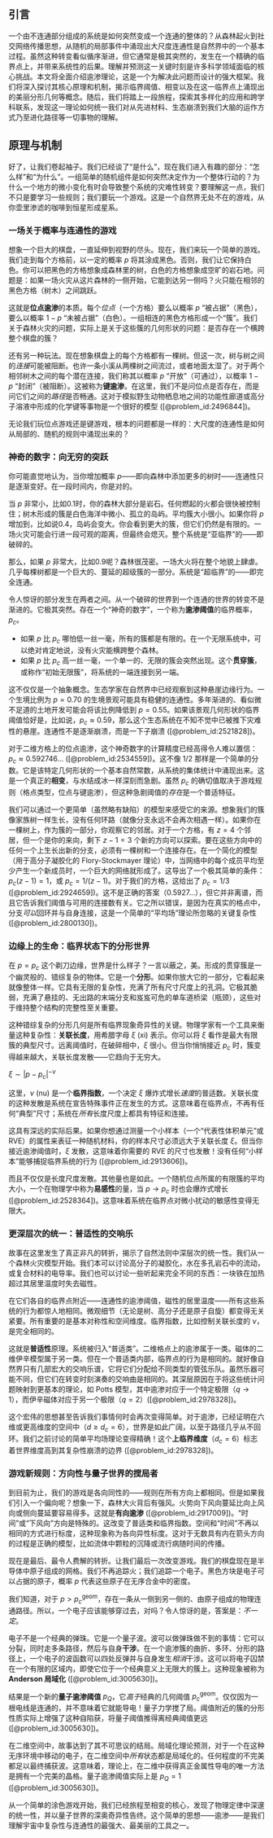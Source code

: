 ## 引言
一个由不连通部分组成的系统是如何突然变成一个连通的整体的？从森林起火到社交网络传播思想，从随机的局部事件中涌现出大尺度连通性是自然界中的一个基本过程。虽然这种转变看似循序渐进，但它通常是极其突然的，发生在一个精确的临界点上，并带来系统性的后果。理解并预测这一关键时刻是许多科学领域面临的核心挑战。本文将全面介绍逾渗理论，这是一个为解决此问题而设计的强大框架。我们将深入探讨其核心原理和机制，揭示临界阈值、相变以及在这一临界点上涌现出的美丽分形几何等概念。随后，我们将踏上一段旅程，探索其多样化的应用和跨学科联系，发现这一理论如何统一我们对从先进材料、生态崩溃到我们大脑的运作方式乃至进化路径等一切事物的理解。

## 原理与机制

好了，让我们卷起袖子。我们已经谈了“是什么”，现在我们进入有趣的部分：“怎么样”和“为什么”。一组简单的随机组件是如何突然决定作为一个整体行动的？为什么一个地方的微小变化有时会导致整个系统的灾难性转变？要理解这一点，我们不只是要学习一些规则；我们要玩一个游戏。这是一个自然界无处不在的游戏，从你壶里渗滤的咖啡到恒星形成星系。

### 一场关于概率与连通性的游戏

想象一个巨大的棋盘，一直延伸到视野的尽头。现在，我们来玩一个简单的游戏。我们走到每个方格前，以一定的概率 $p$ 将其涂成黑色。否则，我们让它保持白色。你可以把黑色的方格想象成森林里的树，白色的方格想象成空旷的岩石地。问题是：如果一场火灾从这片森林的一侧开始，它能到达另一侧吗？火只能在相邻的黑色方格（树木）之间跳跃。

这就是**位点逾渗**的本质。每个*位点*（一个方格）要么以概率 $p$ “被占据”（黑色），要么以概率 $1-p$ “未被占据”（白色）。一组相连的黑色方格形成一个“簇”。我们关于森林火灾的问题，实际上是关于这些簇的几何形状的问题：是否存在一个横跨整个棋盘的簇？

还有另一种玩法。现在想象棋盘上的每个方格都有一棵树。但这一次，树与树之间的*连接*可能被阻断。也许一条小溪从两棵树之间流过，或者地面太湿了。对于两个相邻树木之间的每个潜在连接，我们称其以概率 $p$ “开放”（可通过），以概率 $1-p$ “封闭”（被阻断）。这被称为**键逾渗**。在这里，我们不是问位点是否存在，而是问它们之间的*路径*是否畅通。这对于模拟野生动物栖息地之间的功能性廊道或高分子溶液中形成的化学键等事物是一个很好的模型 ([@problem_id:2496844])。

无论我们玩位点游戏还是键游戏，根本的问题都是一样的：大尺度的连通性是如何从局部的、随机的规则中涌现出来的？

### 神奇的数字：向无穷的突跃

你可能直觉地认为，当你增加概率 $p$——即向森林中添加更多的树时——连通性只是逐渐变好。在一段时间内，你是对的。

当 $p$ 非常小，比如0.1时，你的森林大部分是岩石。任何燃起的火都会很快被控制住；树木形成的簇是白色海洋中微小、孤立的岛屿。平均簇大小很小。如果你将 $p$ 增加到，比如说0.4，岛屿会变大。你会看到更大的簇，但它们仍然是有限的。一场火灾可能会行进一段可观的距离，但最终会熄灭。整个系统是“亚临界”的——即破碎的。

那么，如果 $p$ 非常大，比如0.9呢？森林很茂密。一场大火将在整个地貌上肆虐。几乎每棵树都是一个巨大的、蔓延的超级簇的一部分。系统是“超临界”的——即完全连通。

令人惊讶的部分发生在两者之间。从一个破碎的世界到一个连通的世界的转变不是渐进的。它极其突然。存在一个“神奇的数字”，一个称为**逾渗阈值**的临界概率，$p_c$。

-   如果 $p$ 比 $p_c$ 哪怕低一丝一毫，所有的簇都是有限的。在一个无限系统中，可以绝对肯定地说，没有火灾能横跨整个森林。
-   如果 $p$ 比 $p_c$ 高一丝一毫，一个单一的、无限的簇会突然出现。这个**贯穿簇**，或称作“初始无限簇”，将系统的一端连接到另一端。

这不仅仅是一个抽象概念。生态学家在自然界中已经观察到这种悬崖边缘行为。一个生境比例为 $p = 0.70$ 的生境景观可能具有稳健的连通性。多年渐进的、看似微不足道的土地开发可能会将该比例降低到 $p = 0.55$。如果该景观几何形状的临界阈值恰好是，比如说，$p_c \approx 0.59$，那么这个生态系统在不知不觉中已被推下灾难性的悬崖。连通性不是逐渐崩溃，而是一下子崩溃 ([@problem_id:2521828])。

对于二维方格上的位点逾渗，这个神奇数字的计算精度已经高得令人难以置信：$p_c \approx 0.592746...$ ([@problem_id:2534559])。这不像 $1/2$ 那样是一个简单的分数。它是该特定几何形状的一个基本自然常数，从系统的集体统计中涌现出来。这是一个真正的**相变**，与水结成冰一样深刻而急剧。虽然 $p_c$ 的确切值取决于游戏规则（格点类型，位点与键逾渗），但这种急剧阈值的*存在*是一个普适特征。

我们可以通过一个更简单（虽然略有缺陷）的模型来感受它的来源。想象我们的簇像家族树一样生长，没有任何环路（就像分支永远不会再次相遇一样）。如果你在一棵树上，作为簇的一部分，你观察它的邻居。对于一个方格，有 $z=4$ 个邻居，但一个是你的来向，剩下 $z-1=3$ 个新的方向可以探索。要在这些方向中的任何一个上生长出新的分支，必须有一棵树和一个连接存在。在一个简化的模型（用于高分子凝胶化的 Flory-Stockmayer 理论）中，当网络中的每个成员平均至少产生一个新成员时，一个巨大的网络就形成了。这导出了一个极其简单的条件：$p_c(z-1) = 1$，或 $p_c = 1/(z-1)$。对于我们的方格，这给出了 $p_c = 1/3$ ([@problem_id:2924659])。这不是正确的答案（$0.5927...$），但它并非离谱，而且它告诉我们阈值与可用的连接数有关。它之所以错误，是因为在真实的格点中，分支*可以*回环并与自身连接，这是一个简单的“平均场”理论所忽略的关键复杂性 ([@problem_id:2800130])。

### 边缘上的生命：临界状态下的分形世界

在 $p=p_c$ 这个剃刀边缘，世界是什么样子？一言以蔽之，美。形成的贯穿簇是一个幽灵般的、错综复杂的物体。它是一个**分形**。如果你放大它的一部分，它看起来就像整体一样。它具有无限的复杂性，充满了所有尺寸尺度上的孔洞。它极其脆弱，充满了悬挂的、无出路的末端分支和岌岌可危的单车道桥梁（瓶颈），这些对于维持整个结构的完整性至关重要。

这种错综复杂的分形几何是所有临界现象奇异性的关键。物理学家有一个工具来衡量这种复杂性：**关联长度**，用希腊字母 $\xi$ (xi) 表示。你可以将 $\xi$ 看作是最大有限簇的典型尺寸。远离阈值时，在破碎相中，$\xi$ 很小。但当你悄悄接近 $p_c$ 时，簇变得越来越大，关联长度发散——它趋向于无穷大。

$\xi \sim |p-p_c|^{-\nu}$

这里，$\nu$ (nu) 是一个**临界指数**，一个决定 $\xi$ 爆炸式增长*速度*的普适数。关联长度的这种发散是系统在宣告特殊事件正在发生的方式。这意味着在临界点，不再有任何“典型”尺寸；系统在*所有*长度尺度上都具有特征和连接。

这具有深远的实际后果。如果你想通过测量一个小样本（一个“代表性体积单元”或 RVE）的属性来表征一种随机材料，你的样本尺寸必须远大于关联长度 $\xi$。但当你接近逾渗阈值时，$\xi$ 发散，这意味着你需要的 RVE 的尺寸也发散！没有任何“小样本”能够捕捉临界系统的行为 ([@problem_id:2913606])。

而且不仅仅是长度尺度发散。其他量也是如此。一个随机位点所属的有限簇的平均大小，一个在物理学中称为**易感性**的量，当 $p \to p_c$ 时也会爆炸式增长 ([@problem_id:2528364])。这意味着系统在临界点对微小扰动的敏感性变得无限大。

### 更深层次的统一：普适性的交响乐

故事在这里发生了真正非凡的转折，揭示了自然法则中深层次的统一性。我们从一个森林火灾模型开始。我们本可以讨论高分子的凝胶化，水在多孔岩石中的流动，或复合材料的电导率。我们也可以讨论一些听起来完全不同的东西：一块铁在加热超过其居里温度时失去磁性。

在它们各自的临界点附近——连通性的逾渗阈值，磁性的居里温度——所有这些系统的行为都惊人地相同。微观细节（无论是树、高分子还是原子自旋）都变得无关紧要。所有重要的是基本对称性和空间维度。临界指数，比如控制关联长度的 $\nu$，是完全相同的。

这就是**普适性**原理。系统被归入“普适类”。二维格点上的逾渗属于一类。磁体的二维伊辛模型属于另一类。但在一个普适类内部，临界点的行为是相同的。就好像自然界只有几部宏大的交响乐谱，它将它们分配给不同类型的管弦乐队。虽然乐器可能不同，但它们在转变时刻演奏的交响曲是相同的。其深层原因在于将这些统计问题映射到更基本的理论，如 Potts 模型，其中逾渗对应于一个特定极限（$q \to 1$），而伊辛磁体对应于另一个极限（$q=2$）([@problem_id:2978328])。

这个宏伟的思想甚至告诉我们事情何时会再次变得简单。对于逾渗，已经证明在六维或更高维度的空间中（$d \ge d_c=6$），世界是如此广阔，以至于路径几乎从不回环。我们之前讨论的简单平均场理论变得精确！这个**上临界维度**（$d_c=6$）标志着世界维度高到其复杂性崩溃的边界 ([@problem_id:2978328])。

### 游戏新规则：方向性与量子世界的搅局者

到目前为止，我们的游戏是各向同性的——规则在所有方向上都相同。但是如果我们引入一个偏向呢？想象一下，森林大火背后有强风。火势向下风向蔓延比向上风向或侧向蔓延要容易得多。这就是**有向逾渗** ([@problem_id:2917009])。“时间”或“下风向”方向是特殊的。这改变了普适类和临界指数。空间和“时间”不再以相同的方式进行标度，这种现象称为各向异性标度。这对于无数具有内在箭头方向的过程是正确的模型，比如流体中颗粒的沉降或流行病随时间的传播。

现在是最后、最令人费解的转折。让我们最后一次改变游戏。我们的棋盘现在是半导体中原子组成的网格。我们不再追踪火；我们追踪一个电子。黑色方块是电子可以占据的原子，概率 $p$ 代表这些原子在无序合金中的密度。

我们知道，对于 $p > p_c^{\text{geom}}$，存在一条从一侧到另一侧的、由原子组成的物理连通路径。所以，一个电子应该能够穿过去，对吗？令人惊讶的是，答案是：*不一定*。

电子不是一个经典的弹珠。它是一个量子波。波可以做弹珠做不到的事情：它可以分裂，同时走多条路径，然后与自身**干涉**。在一个逾渗簇的曲折、多环、分形的路径上，一个电子的波函数可以四处反弹并与自身发生*相消*干涉。这可以将电子囚禁在一个有限的区域内，即使它位于一个经典意义上无限大的簇上。这种现象被称为**Anderson 局域化** ([@problem_id:3005630])。

结果是一个新的**量子逾渗阈值** $p_Q$，它*高于*经典的几何阈值 $p_c^{\text{geom}}$。仅仅因为一根电线是连通的，并不意味着它就能导电！量子力学搅了局。阈值附近的簇的分形性质实际上增强了这种自陷获，将量子阈值推得离经典阈值更远 ([@problem_id:3005630])。

在二维空间中，故事达到了其不可思议的结局。局域化理论预测，对于一个在这种无序环境中移动的电子，在二维空间中*所有*状态都是局域化的。任何程度的不完美都足以最终捕获波。这意味着，理论上，在二维中获得真正金属性导电的唯一方法是拥有一个完美的晶格。量子逾渗阈值实际上是 $p_Q = 1$ ([@problem_id:3005630])。

从一个简单的涂色游戏开始，我们已经旅程至相变的核心，发现了物理定律中深邃的统一性，并以量子世界的深奥奇异性告终。这个简单的思想——逾渗——是我们理解宇宙中复杂性与连通性的最强大、最美丽的工具之一。

